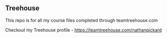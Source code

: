 ## Treehouse

This repo is for all my course files completed through teamtreehouse.com

Checkout my Treehouse profile - https://teamtreehouse.com/nathanpickard